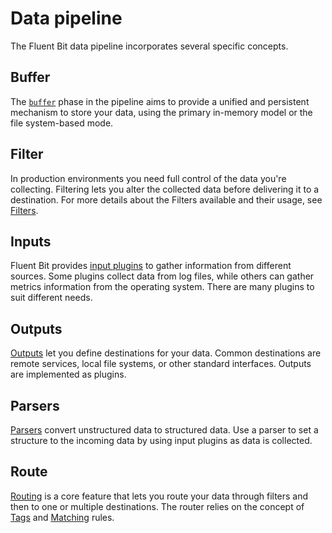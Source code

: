 # Data pipeline

The Fluent Bit data pipeline incorporates several specific concepts.

## Buffer

The [`buffer`](./buffering.md) phase in the pipeline aims to provide a unified and persistent mechanism to store your data, using the primary in-memory model or the file system-based mode.

## Filter

In production environments you need full control of the data you're collecting. Filtering lets you alter the collected data before delivering it to a destination.
For more details about the Filters available and their usage, see [Filters](../pipeline/filters.md).

## Inputs

Fluent Bit provides [input plugins](../pipeline/inputs.md) to gather information from different sources. Some plugins collect data from log
files, while others can gather metrics information from the operating system. There
are many plugins to suit different needs.

## Outputs

[Outputs](../pipeline/outputs.md) let you define destinations for your data. Common
destinations are remote services, local file systems, or other standard interfaces.
Outputs are implemented as plugins.

## Parsers

[Parsers](../pipeline.parsers.md) convert unstructured data to structured data. Use a parser to set a structure to the incoming data by using input plugins as data is collected.

## Route

[Routing](../pipeline/router.md) is a core feature that lets you route your data through filters and then to one or multiple destinations. The router relies on the concept of [Tags](../concepts/key-concepts#tag.md) and [Matching](../concepts/key-concepts#match.md) rules.
